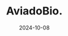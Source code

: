 ---  
layout: startup_page  
title: "AviadoBio."  
id: "aviadobio.com"  
permalink: "/aviadobioaviadobio.com10082024/"  
website: "https://www.aviadobio.com/"  
funding_round: "Equity"  
funding_amount: "$20M"  
investors: "Astellas Pharma Inc., New Enterprise Associates (NEA), Monograph Capital, F-Prime Capital, Johnson & Johnson Innovation – JJDC, Inc. (JJDC), SV Health Investor’s Dementia Discovery Fund (DDF), Advent Life Sciences, EQT Life Sciences (Dementia Fund), LifeArc Ventures"  
about: "AviadoBio develops gene therapies for neurological conditions, leveraging its understanding of the brain and proprietary delivery technologies. The company aims to overcome challenges in delivering gene therapies to the brain, potentially halting or reversing neurodegenerative diseases. Its innovative approach is based on pioneering research from King's College London and the UK Dementia Research Institute."  
markets: "Biotechnology, Gene Therapy, Neuroscience, Healthtech"  
hq: "London, England, United Kingdom"  
founded_year: "2019"  
linkedin: "https://www.linkedin.com/company/aviadobio/"  
twitter: "https://twitter.com/aviadobio?lang=en"  
instagram: ""  
facebook: "https://www.facebook.com/AviadoBio"  
crunchbase: "https://www.crunchbase.com/organization/aviadobio"  
pitchbook: "https://pitchbook.com/profiles/company/442831-33"  

date_display: "08-Oct-2024"  
date: "2024-10-08"

# SEO Optimization  
meta_title: "AviadoBio. - Equity Funding ($20M)"  
meta_description: "AviadoBio., AviadoBio develops gene therapies for neurological conditions, leveraging its understanding of the brain and proprietary delivery technologies. The co..."  
meta_keywords: "AviadoBio., Biotechnology, Gene Therapy, Neuroscience, Healthtech, Equity funding"  
canonical_url: "https://startup.projectstartups.com/aviadobioaviadobio.com10082024/"  
---